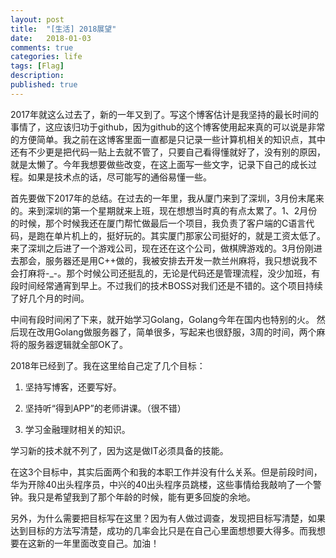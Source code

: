 ```yaml
---
layout: post
title:  "[生活] 2018展望"
date:   2018-01-03
comments: true
categories: life
tags: [Flag]
description:
published: true
---
```


2017年就这么过去了，新的一年又到了。写这个博客估计是我坚持的最长时间的事情了，这应该归功于github，因为github的这个博客使用起来真的可以说是非常的方便简单。我之前在这博客里面一直都是只记录一些计算机相关的知识点，其中还有不少更是把代码一贴上去就不管了，只要自己看得懂就好了，没有别的原因，就是太懒了。今年我想要做些改变，在这上面写一些文字，记录下自己的成长过程。如果是技术点的话，尽可能写的通俗易懂一些。

首先要做下2017年的总结。在过去的一年里，我从厦门来到了深圳，3月份末尾来的。来到深圳的第一个星期就来上班，现在想想当时真的有点太累了。1、2月份的时候，那个时候我还在厦门帮忙做最后一个项目，我负责了客户端的C语言代码，是跑在单片机上的，挺好玩的。其实厦门那家公司挺好的，就是工资太低了。来了深圳之后进了一个游戏公司，现在还在这个公司，做棋牌游戏的。3月份刚进去那会，服务器还是用C++做的，我被安排去开发一款兰州麻将，我只想说我不会打麻将-_-。那个时候公司还挺乱的，无论是代码还是管理流程，没少加班，有段时间经常通宵到早上。不过我们的技术BOSS对我们还是不错的。这个项目持续了好几个月的时间。

中间有段时间闲了下来，就开始学习Golang，Golang今年在国内也特别的火。
然后现在改用Golang做服务器了，简单很多，写起来也很舒服，3周的时间，两个麻将的服务器逻辑就全部OK了。

2018年已经到了。我在这里给自己定了几个目标：

1. 坚持写博客，还要写好。

2. 坚持听“得到APP”的老师讲课。（很不错）

3. 学习金融理财相关的知识。

学习新的技术就不列了，因为这是做IT必须具备的技能。

在这3个目标中，其实后面两个和我的本职工作并没有什么关系。但是前段时间，华为开除40出头程序员，中兴的40出头程序员跳楼，这些事情给我敲响了一个警钟。我只是希望我到了那个年龄的时候，能有更多回旋的余地。

另外，为什么需要把目标写在这里？因为有人做过调查，发现把目标写清楚，如果达到目标的方法写清楚，成功的几率会比只是在自己心里面想想要大得多。而我想要在这新的一年里面改变自己。加油！
